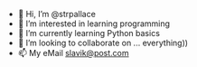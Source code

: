 - 👋 Hi, I’m @strpallace
- 👀 I’m interested in learning programming
- 🌱 I’m currently learning Python basics
- 💞️ I’m looking to collaborate on ... everything))
- 📫 My eMail slavik@post.com

<!---
strpallace/strpallace is a ✨ special ✨ repository because its `README.md` (this file) appears on your GitHub profile.
You can click the Preview link to take a look at your changes.
--->
